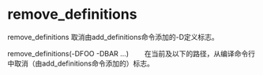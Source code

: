 remove_definitions
===

remove_definitions 取消由add_definitions命令添加的-D定义标志。

  remove_definitions(-DFOO -DBAR ...)
　　在当前及以下的路径，从编译命令行中取消（由add_definitions命令添加的）标志。

